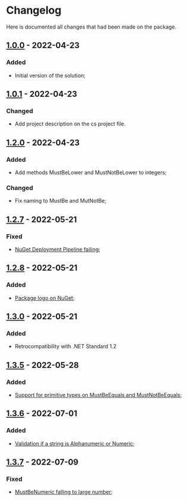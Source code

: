 # Changelog
Here is documented all changes that had been made on the package.  

## [1.0.0] - 2022-04-23
### Added
- Initial version of the solution;

## [1.0.1] - 2022-04-23

### Changed
- Add project description on the cs project file.

## [1.2.0] - 2022-04-23
### Added
- Add methods MustBeLower and MustNotBeLower to integers;

### Changed
- Fix naming to MustBe and MutNotBe;

## [1.2.7] - 2022-05-21

### Fixed
- [NuGet Deployment Pipeline failing](https://github.com/TheLe0/LawBook/issues/2);

## [1.2.8] - 2022-05-21

### Added
- [Package logo on NuGet](https://github.com/TheLe0/LawBook/pull/4);

## [1.3.0] - 2022-05-21
### Added
- Retrocompatibility with .NET Standard 1.2


## [1.3.5] - 2022-05-28
### Added
- [Support for primitive types on MustBeEquals and MustNotBeEquals](https://github.com/TheLe0/LawBook/issues/7);

## [1.3.6] - 2022-07-01
### Added
- [Validation if a string is Alphanumeric or Numeric](https://github.com/TheLe0/LawBook/issues/9);

## [1.3.7] - 2022-07-09
### Fixed
- [MustBeNumeric falling to large number](https://github.com/TheLe0/LawBook/issues/11);

[1.3.7]: https://github.com/TheLe0/LawBook/releases/tag/1.3.7
[1.3.6]: https://github.com/TheLe0/LawBook/releases/tag/1.3.6
[1.3.5]: https://github.com/TheLe0/LawBook/releases/tag/1.3.5
[1.3.0]: https://github.com/TheLe0/LawBook/releases/tag/1.3.0
[1.2.8]: https://github.com/TheLe0/LawBook/releases/tag/1.2.8
[1.2.7]: https://github.com/TheLe0/LawBook/releases/tag/1.2.7
[1.2.0]: https://github.com/TheLe0/LawBook/releases/tag/1.2.0
[1.0.1]: https://github.com/TheLe0/LawBook/releases/tag/1.0.1
[1.0.0]: https://github.com/TheLe0/LawBook/releases/tag/1.0.0